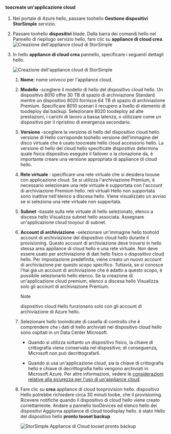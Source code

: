 #### <a name="toocreate-a-cloud-appliance"></a>toocreate un'applicazione cloud

1. Nel portale di Azure hello, passare toohello **Gestione dispositivi StorSimple** servizio.
2. Passare toohello **dispositivi** blade. Dalla barra dei comandi hello nel Pannello di riepilogo servizio hello, fare clic su **appliance di cloud crea**.
    ![Creazione dell'appliance cloud di StorSimple](./media/storsimple-8000-create-cloud-appliance-u2/sca-create1.png)
3. In hello **appliance di cloud crea** pannello, specificare i seguenti dettagli hello.
   
    ![Creazione dell'appliance cloud di StorSimple](./media/storsimple-8000-create-cloud-appliance-u2/sca-create2m.png)
   
   1. **Nome**: nome univoco per l'appliance cloud.
   2. **Modello** -scegliere il modello di hello del dispositivo cloud hello. Un dispositivo 8010 offre 30 TB di spazio di archiviazione Standard mentre un dispositivo 8020 fornisce 64 TB di spazio di archiviazione Premium. Specificare 8010 scenari il recupero a livello di elemento di toodeploy dai backup. Selezionare 8020 toodeploy ad alte prestazioni, i carichi di lavoro a bassa latenza, o utilizzare come un dispositivo per il ripristino di emergenza secondario.
   3. **Versione** -scegliere la versione di hello del dispositivo cloud hello. versione di Hello corrisponde toohello versione dell'immagine del disco virtuale che è usato toocreate hello cloud accessorio hello. La versione di hello del cloud hello specificate dispositivo determina quale fisica dispositivo eseguire il failover o la clonazione da, è importante creare una versione appropriata di appliance di cloud hello.
   4. **Rete virtuale** : specificare una rete virtuale che si desidera toouse con applicazione cloud. Se si utilizza l'archiviazione Premium, è necessario selezionare una rete virtuale è supportata con l'account di archiviazione Premium hello. reti virtuali Hello non supportata sono inattive nell'elenco a discesa hello. Viene visualizzato un avviso se si seleziona una rete virtuale non supportata.
   5. **Subnet** -basate sulla rete virtuale di hello selezionato, elenco a discesa hello Visualizza subnet hello associata. Assegnare un'applicazione cloud tooyour di subnet.
   6. **Account di archiviazione** -selezionare un'immagine hello toohold account di archiviazione del dispositivo cloud hello durante il provisioning. Questo account di archiviazione deve trovarsi in hello stessa area appliance di cloud hello e una rete virtuale. Non deve essere usato per archiviazione di dati hello fisico o dispositivo cloud hello. Per impostazione predefinita, viene creato un nuovo account di archiviazione per questo scopo specifico. Tuttavia, se si conosce l'hai già un account di archiviazione che è adatto a questo scopo, è possibile selezionarlo hello elenco. Se la creazione di un'applicazione cloud premium, elenco a discesa hello Visualizza solo gli account di archiviazione Premium.
      
      > [!NOTE]
      > dispositivo cloud Hello funzionano solo con gli account di archiviazione di Azure hello.
    
   7. Selezionare hello tooindicate di casella di controllo che è comprendere che i dati di hello archiviati nel dispositivo cloud hello sono ospitati in un Data Center Microsoft.
       * Quando si utilizza soltanto un dispositivo fisico, la chiave di crittografia viene conservata nel dispositivo; di conseguenza, Microsoft non può decrittografarli.

       * Quando si usa un'applicazione cloud, sia la chiave di crittografia hello e chiave di decrittografia hello vengono archiviati in Microsoft Azure. Per altre informazioni, vedere le [considerazioni relative alla sicurezza per l'uso di un'appliance cloud](../articles/storsimple/storsimple-security.md#storsimple-virtual-device-security).
   8. Fare clic su **crea** appliance di cloud tooprovision hello. dispositivo Hello potrebbe richiedere circa 30 minuti toobe, che il provisioning. Ricevere notifiche quando il dispositivo di cloud hello viene creato correttamente. Andare a pannello tooDevices ed elenco hello dei dispositivi Aggiorna appliance di cloud toodisplay hello. è stato Hello del dispositivo hello **pronto tooset backup**.
      
      ![StorSimple Appliance di Cloud tooset pronto backup](./media/storsimple-8000-create-cloud-appliance-u2/sca-create3.png)


